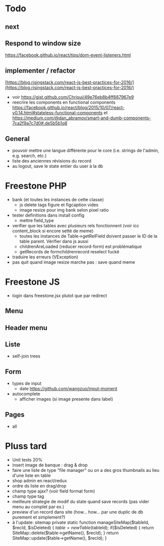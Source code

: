 # Todo

## next

## Respond to window size
https://facebook.github.io/react/tips/dom-event-listeners.html

## implementer / refactor
[https://blog.risingstack.com/react-js-best-practices-for-2016/](https://blog.risingstack.com/react-js-best-practices-for-2016/)
- voir https://gist.github.com/Chrisui/49e76eb8b4ff887967e9
- reecrire les components en functional components https://facebook.github.io/react/blog/2015/10/07/react-v0.14.html#stateless-functional-components et https://medium.com/@dan_abramov/smart-and-dumb-components-7ca2f9a7c7d0#.de5b5b1q8

## General
- pouvoir mettre une langue différente pour le core (i.e. strings de l'admin, e.g. search, etc.)
- liste des anciennes révisions du record
- au logout, save le state entier du user à la db

# Freestone PHP
- bank (et toutes les instances de cette classe)
	- js delete tags figure et figcaption vides
	- image resize pour img bank selon pixel ratio
- tester definitions dans install config
	- mettre field_type
- verifier que les tables avec plusieurs rels fonctionnent (voir icc content_block si encore setté de meme)
	- toutes les instances de Table->getRelField doivent passer le ID de la table parent. Vérifier dans js aussi
	- childrenAreLoaded (reducer record-form) est problématique
	- getRecords de formchildrenrecord reselect fucké 
- traduire les erreurs (VException)
- pas quit quand image resize marche pas : save quand meme

# Freestone JS
- login dans freestone.jsx plutot que par redirect

## Menu

## Header menu
## Liste
- self-join trees

## Form
- types de input
	- date https://github.com/wangzuo/input-moment
- autocomplete
	- afficher images (si image presente dans label)

## Pages
- all

# Pluss tard
- Unit tests 20%
- insert image de banque : drag & drop
- faire une liste de type "file manager" ou on a des gros thumbnails au lieu d'une liste en table
- shop admin en react/redux
- ordre ds liste en drag/drop
- champ type ajax? (voir field format form)
- champ type tag
- meilleure strategie de modif du state quand save records (pas vider menu au complet par ex.)
- preview d'un record dans site (how... how... par une duplic de db purement et simplement?)
- à l'update: sitemap
	private static function manageSiteMap($tableId, $recId, $isDeleted) {
		$table = new Table($tableId);
		if($isDeleted) {
			return SiteMap::delete($table->getName(), $recId);
		}
		return SiteMap::update($table->getName(), $recId);
	}
